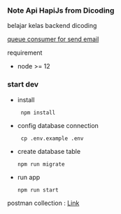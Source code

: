 ### Note Api HapiJs from Dicoding

belajar kelas backend dicoding 

[queue consumer for send email](https://github.com/ajikamaludin/notes-app-queue-consumer)

requirement 
- node >= 12

### start dev

- install 

   	   npm install 
    
- config database connection

   	   cp .env.example .env
   
- create database table

  	  npm run migrate 
  
- run app

	  npm run start
	
postman collection : [Link](https://github.com/ajikamaludin/hapi-notes-api/blob/master/Notes%20API%20Test.postman_collection.json)
